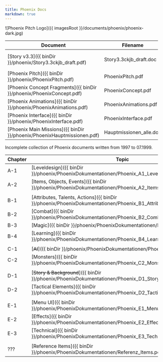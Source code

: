```yaml
---
title: Phoenix Docs
markdown: true
---
```


![Phoenix Pitch Logo]({{ imagesRoot }}/documents/phoenix/phoenix-dark.jpg)

Document                                                                | Filename                | Date
------------------------------------------------------------------------|-------------------------|-------------------------
[Story v3.3]({{ binDir }}/phoenix/Story3.3ckjb_draft.pdf)               | Story3.3ckjb_draft.doc  | 21.11.1995 - 24.05.1999
[Phoenix Pitch]({{ binDir }}/phoenix/PhoenixPitch.pdf)                  | PhoenixPitch.pdf        | unknown, scanned
[Phoenix Concept Fragments]({{ binDir }}/phoenix/PhoenixConcept.pdf)    | PhoenixConcept.pdf      | unknown, scanned
[Phoenix Animations]({{ binDir }}/phoenix/PhoenixAnimations.pdf)        | PhoenixAnimations.pdf   | unknown, scanned
[Phoenix Interface]({{ binDir }}/phoenix/PhoenixInterface.pdf)          | PhoenixInterface.pdf    | unknown, scanned
[Phoenix Main Missions]({{ binDir }}/phoenix/PhoenixHauptmissionen.pdf) | Hauptmissionen_alle.doc | unknown, scanned


Incomplete collection of Phoenix documents written from 1997 to 07.1999.

 Chapter | Topic                                                                                                               | File name                                 | Author | Date 
---------|---------------------------------------------------------------------------------------------------------------------|-------------------------------------------|--------|------------
 A-1     | [Leveldesign]({{ binDir }}/phoenix/PhoenixDokumentationen/Phoenix_A1_Leveldesign.pdf)                               | `Phoenix_A1_Leveldesign.doc`              | Mike   | 20.07.1999 
 A-2     | [Items, Objects, Events]({{ binDir }}/phoenix/PhoenixDokumentationen/Phoenix_A2_ItemsObjectsEvents.pdf)             | `Phoenix_A2_ItemsObjectsEvents.doc`       | Mario  | 12.07.1999 
         |                                                                                                                     |                                           |        |            
 B-1     | [Attributes, Talents, Actions]({{ binDir }}/phoenix/PhoenixDokumentationen/Phoenix_B1_AttributesTalentsActions.pdf) | `Phoenix_B1_AttributesTalentsActions.doc` | Alex   | 21.07.1999 
 B-2     | [Combat]({{ binDir }}/phoenix/PhoenixDokumentationen/Phoenix_B2_Combat.pdf)                                         | `Phoenix_B2_Combat.doc`                   | Mike   | 18.07.1999 
 B-3     | [Magic]({{ binDir }}/phoenix/PhoenixDokumentationen/Phoenix_B3_Magic.pdf)                                           | `Phoenix_B3_Magic.doc`                    | Alex   | 18.07.1999 
 B-4     | [Learning]({{ binDir }}/phoenix/PhoenixDokumentationen/Phoenix_B4_Learning.pdf)                                     | `Phoenix_B4_Learning.doc`                 | Mike   | 06.07.1999 
         |                                                                                                                     |                                           |        |            
 C-1     | [~~AI~~]({{ binDir }}/phoenix/PhoenixDokumentationen/Phoenix_C1_AI.pdf)                                             | ~~`Phoenix_C1_AI.doc`~~                   | Mike   | file lost
 C-2     | [Monsters]({{ binDir }}/phoenix/PhoenixDokumentationen/Phoenix_C2_Monsters.pdf)                                     | `Phoenix_C2_Monsters.doc`                 | Alex   | 18.07.1999 
         |                                                                                                                     |                                           |        |            
 D-1     | [~~Story & Background~~]({{ binDir }}/phoenix/PhoenixDokumentationen/Phoenix_D1_Story.pdf)                          | ~~`Phoenix_D1_Story.doc`~~                | Mike   | file lost
 D-2     | [Tactical Elements]({{ binDir }}/phoenix/PhoenixDokumentationen/Phoenix_D2_TacticalElements.pdf)                    | `Phoenix_D2_TacticalElements.doc`         | Mike   | 28.06.1999 
         |                                                                                                                     |                                           |        |            
 E-1     | [Menu UI]({{ binDir }}/phoenix/PhoenixDokumentationen/Phoenix_E1_MenuUI.pdf)                                        | `Phoenix_E1_MenuUI.doc`                   | Alex   | 21.07.1999 
 E-2     | [Effects]({{ binDir }}/phoenix/PhoenixDokumentationen/Phoenix_E2_Effects.pdf)                                       | `Phoenix_E2_Effects.doc`                  | Kai    | 13.07.1999 
 E-3     | [Technical]({{ binDir }}/phoenix/PhoenixDokumentationen/Phoenix_E3_Technical.pdf)                                   | `Phoenix_E3_Technical.doc`                | Stefan | 06.07.1999 
         |                                                                                                                     |                                           |        |            
 ???     | [Reference Items]({{ binDir }}/phoenix/PhoenixDokumentationen/Referenz_Items.pdf)                                   | `Referenz_Items.doc`                      | Mario  | 07.07.1999 

<style>
  article {
   padding-bottom: 50px;
   display: grid;
    max-width: 100%;
    padding-right: 20px;
    padding-left: 20px;
  }

  article table {
    border-collapse: collapse;
    margin: 0 auto;
    max-width: 90vw;
    display: block;
    overflow-x: auto;
    width: 100%;
  }

  article td, 
  article th {
    border: 1px solid currentColor;
    padding: 2px 10px;
  }

  article th {
    background: #ac876d47;
  }

  article tr.link td {
    cursor: pointer;
  }

  article tr.link:hover td {
      background: #ac876d24;
  }

  article tr.missing td {
    opacity: 0.5;
  }

  /* @flosha indicated he prefers horizontal scrolling here than dropping columns */
  /* @media (max-width : 750px) {
    article td:nth-child(3),
    article th:nth-child(3) {
      display: none;
    }
  }

  @media (max-width : 500px) {
    article td:nth-child(1),
    article th:nth-child(1),
    article td:nth-child(5),
    article th:nth-child(5) {
      display: none;
    }
  } */
</style>

<script>
  const table = document.querySelector("article table");
  table.classList.add("js");
  const rows = Array.from(table.querySelectorAll("tr"));
  for(let row of rows) {
    const isMissing = row.querySelector("del") != null;
    if (isMissing) {
      row.classList.add("missing");
      continue;
    }
    const link = row.querySelector("a[href]");
    if (link == null) {
      continue;
    }
    row.classList.add("link");
    row.addEventListener("click", () => link.click());
  }
</script>
